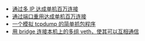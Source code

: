 
- [通过多 IP 达成单机百万连接](tests/network/test02)
- [通过端口重用达成单机百万连接](tests/network/test03)
- [一个模拟 tcpdump 的简单抓包程序](tests/network/test04)
- [用 bridge 连接本机上的多组 veth，使其可以互相通信](tests/network/test05)